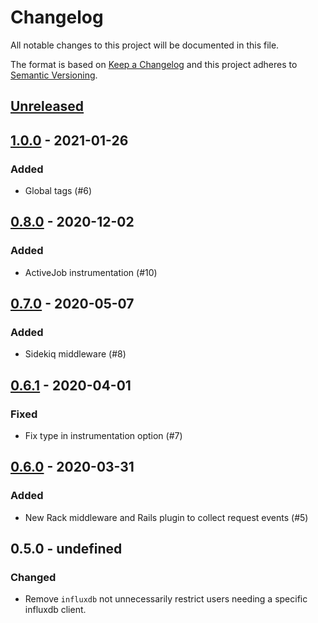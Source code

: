 # Changelog
All notable changes to this project will be documented in this file.

The format is based on [Keep a Changelog](http://keepachangelog.com/en/1.0.0/)
and this project adheres to [Semantic Versioning](http://semver.org/spec/v2.0.0.html).

## [Unreleased]

## [1.0.0] - 2021-01-26
### Added
- Global tags (#6)

## [0.8.0] - 2020-12-02
### Added
- ActiveJob instrumentation (#10)

## [0.7.0] - 2020-05-07
### Added
- Sidekiq middleware (#8)

## [0.6.1] - 2020-04-01
### Fixed
- Fix type in instrumentation option (#7)

## [0.6.0] - 2020-03-31
### Added
- New Rack middleware and Rails plugin to collect request events (#5)

## 0.5.0 - undefined
### Changed
- Remove `influxdb` not unnecessarily restrict users needing a specific influxdb client.

[Unreleased]: https://github.com/jgraichen/telegraf-ruby/compare/v1.0.0...HEAD
[1.0.0]: https://github.com/jgraichen/telegraf-ruby/compare/v0.8.0...v1.0.0
[0.8.0]: https://github.com/jgraichen/telegraf-ruby/compare/v0.7.0...v0.8.0
[0.7.0]: https://github.com/jgraichen/telegraf-ruby/compare/v0.6.1...v0.7.0
[0.6.1]: https://github.com/jgraichen/telegraf-ruby/compare/v0.6.0...v0.6.1
[0.6.0]: https://github.com/jgraichen/telegraf-ruby/compare/v0.5.0...v0.6.0
